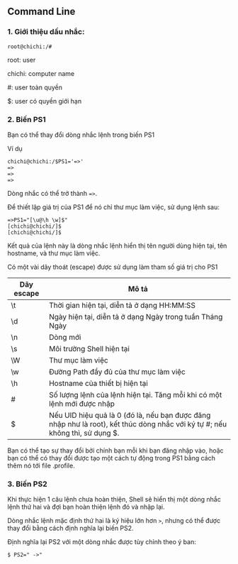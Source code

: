 ## Command Line

### 1. Giới thiệu dấu nhắc:

```
root@chichi:/#
```
root: user

chichi: computer name

#: user toàn quyền

$: user có quyền giới hạn

### 2. Biến PS1

Bạn có thể thay đổi dòng nhắc lệnh trong biến PS1
 
Ví dụ
```
chichi@chichi:/$PS1='=>'
=>
=>
=>
```

Dòng nhắc có thể trở thành `=>`. 

Để thiết lập giá trị của PS1 để nó chỉ thư mục làm việc, sử dụng lệnh sau:
```
=>PS1="[\u@\h \w]$"
[chichi@chichi/]$
[chichi@chichi/]$
```
Kết quả của lệnh này là dòng nhắc lệnh hiển thị tên người dùng hiện tại, 
tên hostname, và thư mục làm việc.

Có một vài dãy thoát (escape) được sử dụng làm tham số giá trị cho PS1

|Dãy escape|Mô tả|
|-----|-----|
|\t|Thời gian hiện tại, diễn tả ở dạng HH:MM:SS|
|\d|Ngày hiện tại, diễn tả ở dạng Ngày trong tuần Tháng Ngày|
|\n|Dòng mới|
|\s|Môi trường Shell hiện tại|
|\W|Thư mục làm việc|
|\w|Đường Path đầy đủ của thư mục làm việc|
|\h|Hostname của thiết bị hiện tại|
|#|Số lượng lệnh của lệnh hiện tại. Tăng mỗi khi có một lệnh mới được nhập|
|$|Nếu UID hiệu quả là 0 (đó là, nếu bạn được đăng nhập như là root), kết thúc dòng nhắc với ký tự #; nếu không thì, sử dụng $.|

Bạn có thể tạo sự thay đổi bởi chính bạn mỗi khi bạn đăng nhập vào, 
hoặc bạn có thể có thay đổi được tạo một cách tự động trong PS1 bằng cách 
thêm nó tới file .profile.
### 3. Biến PS2

Khi thực hiện 1 câu lệnh chưa hoàn thiện, Shell sẽ hiển thị một dòng nhắc 
lệnh thứ hai và đợi bạn hoàn thiện lệnh đó và nhập lại.

Dòng nhắc lệnh mặc định thứ hai là ký hiệu lớn hơn `>`, nhưng có thể được 
thay đổi bằng cách định nghĩa lại biến PS2.

Định nghĩa lại PS2 với một dòng nhắc được tùy chỉnh theo ý ban:
```
$ PS2=" ->"
```